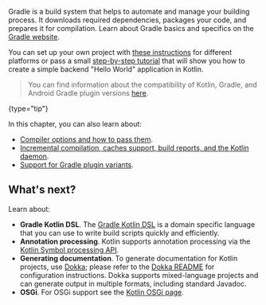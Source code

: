 [//]: # (title: Gradle)

Gradle is a build system that helps to automate and manage your building process. It downloads required dependencies,
packages your code, and prepares it for compilation. Learn about Gradle basics and specifics 
on the [Gradle website](https://docs.gradle.org/current/userguide/getting_started.html).

You can set up your own project with [these instructions](gradle-configure-project.md) for different platforms 
or pass a small [step-by-step tutorial](get-started-with-jvm-gradle-project.md) that will show you how to create a simple backend 
"Hello World" application in Kotlin.

> You can find information about the compatibility of Kotlin, Gradle, and Android Gradle plugin versions [here](gradle-configure-project.md#apply-the-plugin).
> 
{type="tip"}

In this chapter, you can also learn about:
* [Compiler options and how to pass them](gradle-compiler-options.md).
* [Incremental compilation, caches support, build reports, and the Kotlin daemon](gradle-compilation-and-caches.md).
* [Support for Gradle plugin variants](gradle-plugin-variants.md).

## What's next?

Learn about:
* **Gradle Kotlin DSL**. The [Gradle Kotlin DSL](https://docs.gradle.org/current/userguide/kotlin_dsl.html) is a domain specific language 
  that you can use to write build scripts quickly and efficiently.
* **Annotation processing**. Kotlin supports annotation processing via the [Kotlin Symbol processing API](ksp-reference.md).
* **Generating documentation**. To generate documentation for Kotlin projects, use [Dokka](https://github.com/Kotlin/dokka);
  please refer to the [Dokka README](https://github.com/Kotlin/dokka/blob/master/README.md#using-the-gradle-plugin)
  for configuration instructions. Dokka supports mixed-language projects and can generate output in multiple
  formats, including standard Javadoc.
* **OSGi**. For OSGi support see the [Kotlin OSGi page](kotlin-osgi.md).
